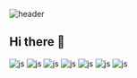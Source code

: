 ![header](https://capsule-render.vercel.app/api?type=waving&color=auto&height=300&section=header&text=Welcome%20to-nl-OTK's%20Github&fontSize=90)
## Hi there 👋

<!--
**dhxorud/dhxorud** is a ✨ _special_ ✨ repository because its `README.md` (this file) appears on your GitHub profile.

Here are some ideas to get you started:

- 🔭 I’m currently working on ...
- 🌱 I’m currently learning ...
- 👯 I’m looking to collaborate on ...
- 🤔 I’m looking for help with ...
- 💬 Ask me about ...
- 📫 How to reach me: ...
- 😄 Pronouns: ...
- ⚡ Fun fact: ...
-->

![js](https://img.shields.io/badge/JavaScript-F7DF1E?style=for-the-badge&logo=JavaScript&logoColor=white)
![js](https://img.shields.io/badge/Java-ED8B00?style=for-the-badge&logo=openjdk&logoColor=white)
![js](https://img.shields.io/badge/MySQL-00000F?style=for-the-badge&logo=mysql&logoColor=white)
![js](https://img.shields.io/badge/SPRING%20BOOT-6DB33F?style=for-the-badge&logo=springboot&logoColor=white)
![js](https://img.shields.io/badge/SPRING%20DATA%20JPA-6DB33F?style=for-the-badge&logo=spring&logoColor=white)
![js](https://img.shields.io/badge/Thymeleaf-005F0F?style=for-the-badge&logo=thymeleaf&logoColor=white)
![js](https://img.shields.io/badge/MyBatis-2389f2?style=for-the-badge)

